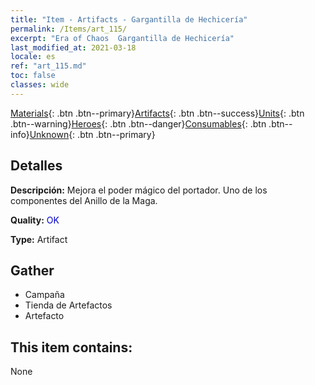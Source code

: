 ```yaml
---
title: "Item - Artifacts - Gargantilla de Hechicería"
permalink: /Items/art_115/
excerpt: "Era of Chaos  Gargantilla de Hechicería"
last_modified_at: 2021-03-18
locale: es
ref: "art_115.md"
toc: false
classes: wide
---
```

 [Materials](/es/Items/){: .btn .btn--primary}[Artifacts](/es/Items/Artifacts/){: .btn .btn--success}[Units](/es/Items/Units/){: .btn .btn--warning}[Heroes](/es/Items/Heroes/){: .btn .btn--danger}[Consumables](/es/Items/Consumables/){: .btn .btn--info}[Unknown](/es/Items/Unknown/){: .btn .btn--primary}

## Detalles
 **Descripción:** Mejora el poder mágico del portador. Uno de los componentes del Anillo de la Maga.

 **Quality:** <span style="color: #0000CD">OK</span>

 **Type:** Artifact

## Gather

*    Campaña 
*    Tienda de Artefactos 
*    Artefacto 

## This item contains:

  None

